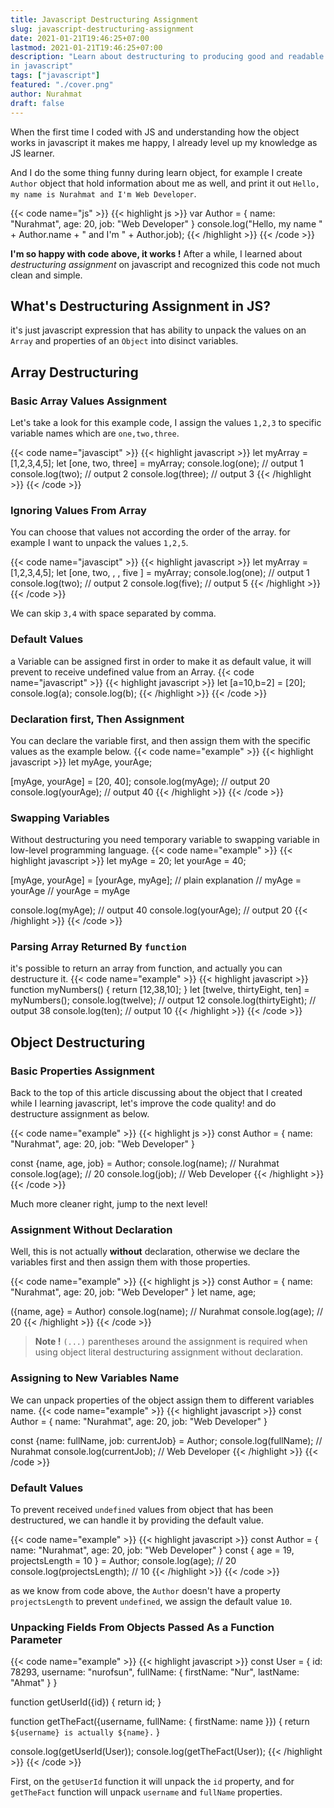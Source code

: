 ```yaml
---
title: Javascript Destructuring Assignment
slug: javascript-destructuring-assignment
date: 2021-01-21T19:46:25+07:00
lastmod: 2021-01-21T19:46:25+07:00
description: "Learn about destructuring to producing good and readable code
in javascript"
tags: ["javascript"]
featured: "./cover.png"
author: Nurahmat
draft: false
---
```

When the first time I coded with JS and understanding how the object works in javascript it makes me happy, I already level up my knowledge as JS learner.

And I do the some thing funny during learn object, for example I create
`Author` object that hold information about me as well, and print it out
`Hello, my name is Nurahmat and I'm Web Developer`.

{{< code name="js" >}}
{{< highlight js >}}
var Author = {
    name: "Nurahmat",
    age: 20,
    job: "Web Developer"
}
console.log("Hello, my name " + Author.name + " and I'm " + Author.job);
{{< /highlight >}}
{{< /code >}}

**I'm so happy with code above, it works !** After a while, I learned about
_destructuring assignment_ on javascript and recognized this code not much
clean and simple.

## What's Destructuring Assignment in JS?
it's just javascript expression that has ability to unpack the values on
an `Array` and properties of an `Object` into disinct variables.

## Array Destructuring
### Basic Array Values Assignment
Let's take a look for this example code, I assign the values `1,2,3` to
specific variable names which are `one,two,three`.

{{< code name="javascipt" >}}
{{< highlight javascript >}}
let myArray = [1,2,3,4,5];
let [one, two, three] = myArray;
console.log(one);
// output 1
console.log(two);
// output 2
console.log(three);
// output 3
{{< /highlight >}}
{{< /code >}}

### Ignoring Values From Array
You can choose that values not according the order of the array. for
example I want to unpack the values `1,2,5`.

{{< code name="javascipt" >}}
{{< highlight javascript >}}
let myArray = [1,2,3,4,5];
let [one, two, , , five ] = myArray;
console.log(one);
// output 1
console.log(two);
// output 2
console.log(five);
// output 5
{{< /highlight >}}
{{< /code >}}

We can skip `3,4` with space separated by comma.

### Default Values
a Variable can be assigned first in order to make it as default value, it
will prevent to receive undefined value from an Array.
{{< code name="javascript" >}}
{{< highlight javascript >}}
let [a=10,b=2] = [20];
console.log(a);
console.log(b);
{{< /highlight >}}
{{< /code >}}

### Declaration first, Then Assignment
You can declare the variable first, and then assign them with the specific values as the example below.
{{< code name="example" >}}
{{< highlight javascript >}}
let myAge, yourAge;

[myAge, yourAge] = [20, 40];
console.log(myAge);
// output 20
console.log(yourAge);
// output 40
{{< /highlight >}}
{{< /code >}}

### Swapping Variables
Without destructuring you need temporary variable to swapping variable in
low-level programming language.
{{< code name="example" >}}
{{< highlight javascript >}}
let myAge = 20;
let yourAge = 40;

[myAge, yourAge] = [yourAge, myAge];
// plain explanation
// myAge = yourAge
// yourAge = myAge

console.log(myAge);
// output 40
console.log(yourAge);
// output 20
{{< /highlight >}}
{{< /code >}}

### Parsing Array Returned By `function`
it's possible to return an array from function, and actually you can
destructure it.
{{< code name="example" >}}
{{< highlight javascript >}}
function myNumbers() {
    return [12,38,10];
}
let [twelve, thirtyEight, ten] = myNumbers();
console.log(twelve);
// output 12
console.log(thirtyEight);
// output 38
console.log(ten);
// output 10
{{< /highlight >}}
{{< /code >}}

## Object Destructuring
### Basic Properties Assignment
Back to the top of this article discussing about the object that I
created while I learning javascript, let's improve the code quality! and do
destructure assignment as below.

{{< code name="example" >}}
{{< highlight js >}}
const Author = {
    name: "Nurahmat",
    age: 20,
    job: "Web Developer"
}

const {name, age, job} = Author;
console.log(name);
// Nurahmat
console.log(age);
// 20
console.log(job);
// Web Developer
{{< /highlight >}}
{{< /code >}}

Much more cleaner right, jump to the next level!

### Assignment Without Declaration
Well, this is not actually **without** declaration, otherwise we declare
the variables first and then assign them with those properties.

{{< code name="example" >}}
{{< highlight js >}}
const Author = {
    name: "Nurahmat",
    age: 20,
    job: "Web Developer"
}
let name, age;

({name, age} = Author)
console.log(name);
// Nurahmat
console.log(age);
// 20
{{< /highlight >}}
{{< /code >}}
> **Note !** `(...)` parentheses around the assignment is required when using
object literal destructuring assignment without declaration.

### Assigning to New Variables Name
We can unpack properties of the object assign them to different variables
name.
{{< code name="example" >}}
{{< highlight javascript >}}
const Author = {
    name: "Nurahmat",
    age: 20,
    job: "Web Developer"
}

const {name: fullName, job: currentJob} = Author;
console.log(fullName);
// Nurahmat
console.log(currentJob);
// Web Developer
{{< /highlight >}}
{{< /code >}}

### Default Values
To prevent received `undefined` values from object that has been
destructured, we can handle it by providing the default value.

{{< code name="example" >}}
{{< highlight javascript >}}
const Author = {
    name: "Nurahmat",
    age: 20,
    job: "Web Developer"
}
const { age = 19, projectsLength = 10 } = Author;
console.log(age);
// 20
console.log(projectsLength);
// 10
{{< /highlight >}}
{{< /code >}}

as we know from code above, the `Author` doesn't have a property `projectsLength` to prevent `undefined`, we assign the default value `10`.

### Unpacking Fields From Objects Passed As a Function Parameter
{{< code name="example" >}}
{{< highlight javascript >}}
const User = {
    id: 78293,
    username: "nurofsun",
    fullName: {
        firstName: "Nur",
        lastName: "Ahmat"
    }
}

function getUserId({id}) {
    return id;
}

function getTheFact({username, fullName: { firstName: name }}) {
    return `${username} is actually ${name}.`
}

console.log(getUserId(User));
console.log(getTheFact(User));
{{< /highlight >}}
{{< /code >}}

First, on the `getUserId` function it will unpack the `id` property, and
for `getTheFact` function will unpack `username` and `fullName` properties.

